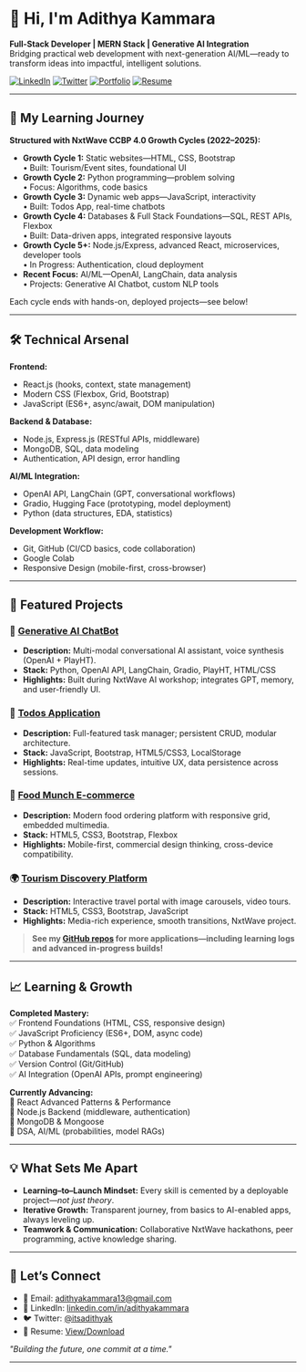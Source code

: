 # 👋 Hi, I'm Adithya Kammara

**Full-Stack Developer | MERN Stack | Generative AI Integration**  
Bridging practical web development with next-generation AI/ML—ready to transform ideas into impactful, intelligent solutions.

[![LinkedIn](https://img.shields.io/badge/LinkedIn-Adithya%20Kammara-blue?logo=linkedin)](https://linkedin.com/in/adithyakammara)
[![Twitter](https://img.shields.io/badge/Twitter-@itsadithyak-1DA1F2?logo=twitter)](https://twitter.com/itsadithyak)
[![Portfolio](https://img.shields.io/badge/Portfolio-View%20Now-green)](https://github.com/AdithyaKammara/AdithyaKammara)
[![Resume](https://img.shields.io/badge/Resume-Download-orange)](https://drive.google.com/file/d/1w7Og85nJVvlC2c12lfJ6XiUSqKRCU4Yf/view?usp=sharing)

---

## 🚀 My Learning Journey

**Structured with NxtWave CCBP 4.0 Growth Cycles (2022–2025):**

- **Growth Cycle 1:** Static websites—HTML, CSS, Bootstrap  
  • Built: Tourism/Event sites, foundational UI  
- **Growth Cycle 2:** Python programming—problem solving  
  • Focus: Algorithms, code basics  
- **Growth Cycle 3:** Dynamic web apps—JavaScript, interactivity  
  • Built: Todos App, real-time chatbots  
- **Growth Cycle 4:** Databases & Full Stack Foundations—SQL, REST APIs, Flexbox  
  • Built: Data-driven apps, integrated responsive layouts  
- **Growth Cycle 5+:** Node.js/Express, advanced React, microservices, developer tools  
  • In Progress: Authentication, cloud deployment  
- **Recent Focus:** AI/ML—OpenAI, LangChain, data analysis  
  • Projects: Generative AI Chatbot, custom NLP tools

Each cycle ends with hands-on, deployed projects—see below!

---

## 🛠️ Technical Arsenal

**Frontend:**  
- React.js (hooks, context, state management)  
- Modern CSS (Flexbox, Grid, Bootstrap)  
- JavaScript (ES6+, async/await, DOM manipulation)

**Backend & Database:**  
- Node.js, Express.js (RESTful APIs, middleware)  
- MongoDB, SQL, data modeling  
- Authentication, API design, error handling

**AI/ML Integration:**  
- OpenAI API, LangChain (GPT, conversational workflows)  
- Gradio, Hugging Face (prototyping, model deployment)  
- Python (data structures, EDA, statistics)

**Development Workflow:**  
- Git, GitHub (CI/CD basics, code collaboration)  
- Google Colab  
- Responsive Design (mobile-first, cross-browser)

---

## 🌟 Featured Projects

### 🤖 [Generative AI ChatBot](https://adithyakgenai.ccbp.tech/)
- **Description:** Multi-modal conversational AI assistant, voice synthesis (OpenAI + PlayHT).
- **Stack:** Python, OpenAI API, LangChain, Gradio, PlayHT, HTML/CSS
- **Highlights:** Built during NxtWave AI workshop; integrates GPT, memory, and user-friendly UI.

### 📝 [Todos Application](https://aditodosapp.ccbp.tech/)
- **Description:** Full-featured task manager; persistent CRUD, modular architecture.
- **Stack:** JavaScript, Bootstrap, HTML5/CSS3, LocalStorage
- **Highlights:** Real-time updates, intuitive UX, data persistence across sessions.

### 🍔 [Food Munch E-commerce](https://github.com/AdithyaKammara/Food-Munch-)
- **Description:** Modern food ordering platform with responsive grid, embedded multimedia.
- **Stack:** HTML5, CSS3, Bootstrap, Flexbox
- **Highlights:** Mobile-first, commercial design thinking, cross-device compatibility.

### 🌍 [Tourism Discovery Platform](https://github.com/AdithyaKammara/Tourism-Website)
- **Description:** Interactive travel portal with image carousels, video tours.
- **Stack:** HTML5, CSS3, Bootstrap, JavaScript
- **Highlights:** Media-rich experience, smooth transitions, NxtWave project.

> **See my [GitHub repos](https://github.com/AdithyaKammara?tab=repositories) for more applications—including learning logs and advanced in-progress builds!**

---

## 📈 Learning & Growth

**Completed Mastery:**  
✅ Frontend Foundations (HTML, CSS, responsive design)  
✅ JavaScript Proficiency (ES6+, DOM, async code)  
✅ Python & Algorithms  
✅ Database Fundamentals (SQL, data modeling)  
✅ Version Control (Git/GitHub)  
✅ AI Integration (OpenAI APIs, prompt engineering)

**Currently Advancing:**  
🔄 React Advanced Patterns & Performance  
🔄 Node.js Backend (middleware, authentication)  
🔄 MongoDB & Mongoose  
🔄 DSA, AI/ML (probabilities, model RAGs)

---

## 💡 What Sets Me Apart

- **Learning–to–Launch Mindset:** Every skill is cemented by a deployable project—*not just theory*.
- **Iterative Growth:** Transparent journey, from basics to AI-enabled apps, always leveling up.
- **Teamwork & Communication:** Collaborative NxtWave hackathons, peer programming, active knowledge sharing.

---

## 🤝 Let’s Connect

- 📧 Email: [adithyakammara13@gmail.com](mailto:adithyakammara13@gmail.com)
- 💼 LinkedIn: [linkedin.com/in/adithyakammara](https://linkedin.com/in/adithyakammara)
- 🐦 Twitter: [@itsadithyak](https://twitter.com/itsadithyak)
- 📄 Resume: [View/Download](https://drive.google.com/file/d/1w7Og85nJVvlC2c12lfJ6XiUSqKRCU4Yf/view?usp=sharing)

_"Building the future, one commit at a time."_

---

<!--
📸 Add project screenshots/gifs to each repo README
📝 Contribution Guide: How to run/install, TODO, and roadmap in each project
🔗 Pin new repos as your portfolio grows
-->

